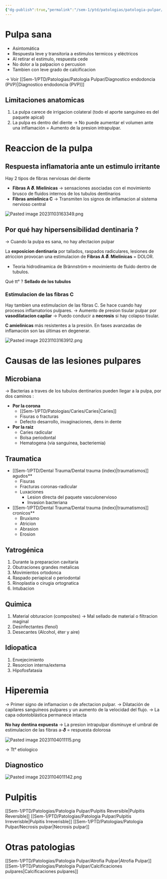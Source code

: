```yaml
---
{"dg-publish":true,"permalink":"/sem-1/ptd/patologias/patologia-pulpar/patologia-pulpar/"}
---
```




# Pulpa sana

- Asintomática
- Respuesta leve y transitoria a estimulos termicos y eléctricos 
- Al retirar el estimulo, respuesta cede
- No dolor a la palpacion o percusion
- Tambien con leve grado de calcificacion

→ Voir [[Sem-1/PTD/Patologias/Patologia Pulpar/Diagnostico endodoncia (PVP)\|Diagnostico endodoncia (PVP)]]

## Limitaciones anatomicas

1. La pulpa carece de irrigacion colateral (todo el aporte sanguineo es del paquete apical)
2. La pulpa es dentro del diente → No puede aumentar el volumen ante una inflamación = Aumento de la presion intrapulpar.

# Reaccion de la pulpa

## Respuesta inflamatoria ante un estimulo irritante

Hay 2 tipos de fibras nerviosas del diente
- **Fibras A 𝜹. Mielínicas** → sensaciones asociadas con el movimiento brusco de fluidos internos de los tubulos dentinarios
- **Fibras amielinica C** → Transmiten los signos de inflamacion al sistema nervioso central

![Pasted image 20231103163349.png](/img/user/Sem-1/Cirugia%20Bucal%20I/Medias/Pasted%20image%2020231103163349.png)

## Por qué hay hipersensibilidad dentinaria ?

→ Cuando la pulpa es sana, no hay afectacion pulpar

La **exposicion dentinaria** por tallados, raspados radiculares, lesiones de atriccion provocan una estimulacion de **Fibras A 𝜹. Mielínicas** = DOLOR.

- Teoria hidrodinamica de Brännström→ movimiento de fluido dentro de tubulos.

Qué tt° ? **Sellado de los tubulos**

### Estimulacion de las fibras C 

Hay tambien una estimulacion de las fibras C. Se hace cuando hay procesos inflamatorios pulpares.
→ Aumento de presion tisular pulpar por **vasodilatacion capilar**  → Puedo conducir a **necrosis** si hay colapso tisular.

**C amielínicas** más resistentes a la presión. En fases avanzadas de inflamación son las últimas en degenerar.

![Pasted image 20231103163912.png](/img/user/Sem-1/Cirugia%20Bucal%20I/Medias/Pasted%20image%2020231103163912.png)

# Causas de las lesiones pulpares

## Microbiana

→ Bacterias a traves de los tubulos dentinarios pueden llegar a la pulpa, por dos caminos : 
- **Por la corona**
	- [[Sem-1/PTD/Patologias/Caries/Caries\|Caries]]
	- Fisuras o fracturas
	- Defecto desarrollo, invaginaciones, dens in dente
- **Por la raiz**
	- Caries radicular
	- Bolsa periodontal
	- Hematogena (via sanguinea, bacteriemia)

## Traumatica

- [[Sem-1/PTD/Dental Trauma/Dental trauma (index)\|traumatismos]] agudos**
	- Fisuras
	- Fracturas coronas-radicular
	- Luxaciones
		- Lesion directa del paquete vasculonervioso
		- Invasion bacteriana
- [[Sem-1/PTD/Dental Trauma/Dental trauma (index)\|traumatismos]] cronicos**
	- Bruxismo
	- Atricion
	- Abrasion
	- Erosion


## Yatrogénica

1. Durante la preparacion cavitaria
2. Obutraciones grandes metalicas
3. Movimientos ortodonca
4. Raspado periapical o periodontal
5. Rinoplastia o cirugia ortognatica
6. Intubacion
## Quimica

1. Material obturacion (composites) → Mal sellado de material o filtracion maginal
2. Desinfectantes (fenol)
3. Desecantes (Alcohol, éter y aire)
## Idiopatica

1. Envejecimiento
2. Resorcion interna/externa
3. Hipofosfatasia


# Hiperemia

→ Primer signo de inflamacion o de afectacion pulpar.
→ Dilatación de capilares sanguíneos pulpares y un aumento de la velocidad del flujo.
→ La capa odontoblástica permanece intacta

**No hay dentina expuesta** → La presion intrapulpar disminuye el umbral de estimulacion de las fibras a-𝜹 = respuesta dolorosa

![Pasted image 20231104011115.png](/img/user/Sem-1/Cirugia%20Bucal%20I/Medias/Pasted%20image%2020231104011115.png)

→ Tt° etiologico

## Diagnostico

![Pasted image 20231104011142.png](/img/user/Sem-1/Cirugia%20Bucal%20I/Medias/Pasted%20image%2020231104011142.png)
# Pulpitis 

[[Sem-1/PTD/Patologias/Patologia Pulpar/Pulpitis Reversible\|Pulpitis Reversible]]
[[Sem-1/PTD/Patologias/Patologia Pulpar/Pulpitis Irreverisble\|Pulpitis Irreverisble]]
[[Sem-1/PTD/Patologias/Patologia Pulpar/Necrosis pulpar\|Necrosis pulpar]]

# Otras patologias 

[[Sem-1/PTD/Patologias/Patologia Pulpar/Atrofia Pulpar\|Atrofia Pulpar]]
[[Sem-1/PTD/Patologias/Patologia Pulpar/Calcificaciones pulpares\|Calcificaciones pulpares]]